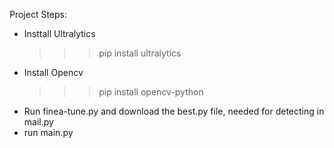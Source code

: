 Project Steps:
- Insttall Ultralytics
  >>>  pip install ultralytics
- Install Opencv
  >>>  pip install opencv-python
- Run finea-tune.py and download the best.py file, needed for detecting in mail.py
- run main.py
